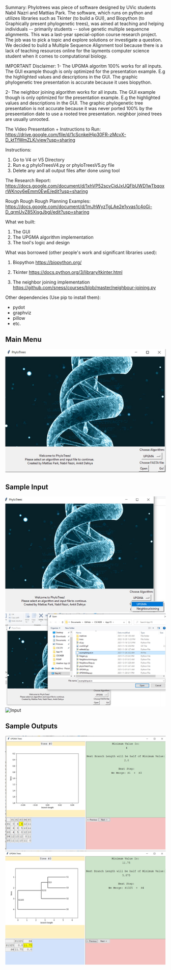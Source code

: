 Summary:
Phylotrees was piece of software designed by UVic students Nabil Nazri and Mattias Park. The software, which runs on python and utilizes libraries such as Tkinter (to build a GUI), and Biopython (to Graphically present phylogenetic trees), was aimed at teaching and helping individuals -- primarily students -- solve genetic multiple sequencne alignments. This was a last-year special-option course research project. The job was to pick a topic and explore solutions or investigate a question. We decided to build a Multiple Sequence Alignment tool because there is a lack of teaching resources online for the layments computer science student when it comes to computational biology.


IMPORTANT Disclaimer:
1-
The UPGMA algoritm 100% works for all inputs. 
The GUI example though is only optimized for the presentation example. E.g the highlighted values and descriptions in the GUI. 
The graphic phylogenetic tree presentation is accurate because it uses biopython.

2-
The neighbor joining algorithm works for all inputs.
The GUI example though is only optimized for the presentation example. E.g the highlighted values and descriptions in the GUI. 
The graphic phylogenetic tree presentation is not accurate because it was never ported 100% by the preseentation date to use a rooted tree presentation. neighbor joined trees are usually unrooted.


The Video Presentation + Instructions to Run:
https://drive.google.com/file/d/1cScnkeiHjp30FR-zMcvX-D_ktTfWmZLK/view?usp=sharing

Instructions:
1) Go to V4 or V5 Directory
2) Run e.g phyloTreesV4.py or phyloTreesV5.py file
3) Delete any and all output files after done using tool


The Research Report:
https://docs.google.com/document/d/1xhVP52scvCidJxUQFbUWD1wTbqoxrWKnoy6eEmm0EwE/edit?usp=sharing

Rough Rough Rough Planning Examples:
https://docs.google.com/document/d/1mJhWyzTgLAe2e1yvas1c4oGi-D_qrmUvZ85XisgJbgI/edit?usp=sharing


What we built:
1) The GUI
2) The UPGMA algorithm implementation
3) The tool's logic and design


What was borrowed (other people's work and significant libraries used):


1) Biopython
https://biopython.org/

2) Tkinter
https://docs.python.org/3/library/tkinter.html

3) The neighbor joining implementation
https://github.com/sness/courses/blob/master/neighbour-joining.py

Other dependencies (Use pip to install them):
- pydot
- graphviz
- pillow
- etc.


Main Menu
------------------------------------------------
![Menu](https://github.com/Nabildexter/CSC482B/blob/main/MainMenuSample.jpg?raw=true)

Sample Input
------------------------------------------------
![Input](https://github.com/Nabildexter/CSC482B/blob/main/MainMenuOptions.jpg?raw=true)
![Input](https://github.com/Nabildexter/CSC482B/blob/main/ChooseInput.jpg?raw=true)
![Input](hhttps://github.com/Nabildexter/CSC482B/blob/main/SampleInput.jpg?raw=true)


Sample Outputs
------------------------------------------------
![Output](https://github.com/Nabildexter/CSC482B/blob/main/Output1.jpg?raw=true)
![Output](https://github.com/Nabildexter/CSC482B/blob/main/Output2.jpg?raw=true)